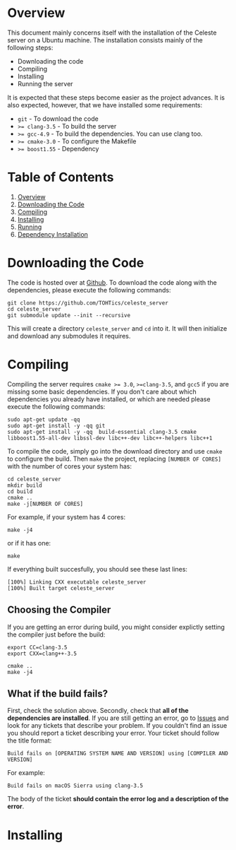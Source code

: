 # Overview

This document mainly concerns itself with the installation of the Celeste server on a Ubuntu machine. The installation consists mainly of the following steps:

- Downloading the code
- Compiling
- Installing
- Running the server

It is expected that these steps become easier as the project advances. It is also expected, however, that we have installed some requirements:

- `git` - To download the code
- `>= clang-3.5` - To build the server
- `>= gcc-4.9` - To build the dependencies. You can use clang too.
- `>= cmake-3.0` - To configure the Makefile
- `>= boost1.55` - Dependency


# Table of Contents


1. [Overview](#overview)
2. [Downloading the Code](#downloading-the-code)
3. [Compiling](#compiling)
4. [Installing](#installing)
5. [Running](#running)
6. [Dependency Installation](#dependency-installation)


# Downloading the Code

The code is hosted over at [Github](https://github.com/TOHTics/celeste_server). To download the code along with the dependencies, please execute the following commands:

```
git clone https://github.com/TOHTics/celeste_server
cd celeste_server
git submodule update --init --recursive
```

This will create a directory `celeste_server` and `cd` into it. It will then initialize and download any submodules it requires.

# Compiling

Compiling the server requires `cmake >= 3.0`, `>=clang-3.5`, and `gcc5` if you are missing some basic dependencies. If you don't care about which dependencies you already have installed, or which are needed please execute the following commands:

```
sudo apt-get update -qq
sudo apt-get install -y -qq git
sudo apt-get install -y -qq  build-essential clang-3.5 cmake libboost1.55-all-dev libssl-dev libc++-dev libc++-helpers libc++1 
```

To compile the code, simply go into the download directory and use `cmake` to configure the build. Then `make` the project, replacing `[NUMBER OF CORES]` with the number of cores your system has:

```
cd celeste_server
mkdir build
cd build
cmake ..
make -j[NUMBER OF CORES]
```

For example, if your system has 4 cores:

```
make -j4
```

or if it has one:

```
make
```

If everything built succesfully, you should see these last lines:

```
[100%] Linking CXX executable celeste_server
[100%] Built target celeste_server
```

## Choosing the Compiler
If you are getting an error during build, you might consider explictly setting  the compiler just before the build:

```
export CC=clang-3.5
export CXX=clang++-3.5

cmake ..
make -j4
```

## What if the build fails?

First, check the solution above. Secondly, check that **all of the dependencies are installed**. If you are still getting an error, go to [Issues](https://github.com/TOHTics/celeste_server/issues) and look for any tickets that describe your problem. If you couldn't find an issue you should report a ticket describing your error. Your ticket should follow the title format:

```
Build fails on [OPERATING SYSTEM NAME AND VERSION] using [COMPILER AND VERSION] 
```

For example:

```
Build fails on macOS Sierra using clang-3.5
```

The body of the ticket **should contain the error log and a description of the error**.

# Installing



